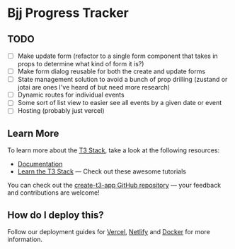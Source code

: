 # Bjj Progress Tracker

## TODO

- [ ] Make update form (refactor to a single form component that takes in props to determine what kind of form it is?)
- [ ] Make form dialog reusable for both the create and update forms
- [ ] State management solution to avoid a bunch of prop drilling (zustand or jotai are ones I've heard of but need more research)
- [ ] Dynamic routes for individual events
- [ ] Some sort of list view to easier see all events by a given date or event
- [ ] Hosting (probably just vercel)

## Learn More

To learn more about the [T3 Stack](https://create.t3.gg/), take a look at the following resources:

- [Documentation](https://create.t3.gg/)
- [Learn the T3 Stack](https://create.t3.gg/en/faq#what-learning-resources-are-currently-available) — Check out these awesome tutorials

You can check out the [create-t3-app GitHub repository](https://github.com/t3-oss/create-t3-app) — your feedback and contributions are welcome!

## How do I deploy this?

Follow our deployment guides for [Vercel](https://create.t3.gg/en/deployment/vercel), [Netlify](https://create.t3.gg/en/deployment/netlify) and [Docker](https://create.t3.gg/en/deployment/docker) for more information.

